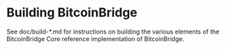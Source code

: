 Building BitcoinBridge
================

See doc/build-*.md for instructions on building the various
elements of the BitcoinBridge Core reference implementation of BitcoinBridge.
